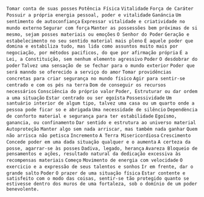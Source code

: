 `Tomar conta de suas posses` `Potência Física` `Vitalidade` `Força de Caráter` `Possuir a própria energia pessoal, poder e vitalidade` `Ganáncia` `Um sentimento de autoconfiança` `Expressar vitalidade e criatividade no mundo externo` `Segurar com força` `Manter as possessões bem próximas de si mesmo, sejam posses materiais ou emoções` `O Senhor do Poder` `Geração e estabelecimento no seu sentido material mais pleno` `É aquele poder que domina e estabiliza tudo, mas lida como assuntos muito mais por negociação, por métodos pacificos, do que por afirmação própria` `É a Lei, a Constituição, sem nenhum elemento agressivo` `Poder` `O desdobrar do poder` `Talvez uma sensação de se fechar para o mundo exterior` `Poder que será manndo se oferecido a serviço do amor` `Tomar providências concretas para criar segurança no mundo físico` `Agir para sentir-se centrado e com os pés na terra` `Dom de conseguir os recursos necessários` `Consciência do próprio valor` `Poder, Estruturar ou dar ordem a uma situação` `Estar centrado ou ser egoísta` `Possessividade` `Um santuário interior de algum tipo, talvez uma casa ou um quarto onde a pessoa pode ficar so e abrigada` `Uma necessidade de silêncio` `Dependència de conforto material e segurança para ter estabilidade` `Egoísmo, ganancia, ou confinamento` `Dar sentido e estrutura ao universo material` `Autoproteção` `Manter algo sem nada arriscar, mas também nada ganhar` `Quem não arrisca não petisca` `Incremento` `A Terra Misericordiosa` `Crescimento` `Concede poder em uma dada situação qualquer e o aumenta` `A certeza da posse, agarrar-se às posses` `Dadiva, legado, herança` `Avareza Bloqueio de pensamentos e ações, resultado natural da dedicação excessiva às recompensas materiais` `Começo` `Movimento de energia com velocidade` `O exercicio e a expressão de seus talentos e sonhos` `Ir em frente, dar o grande salto` `Poder` `O prazer de uma situação física` `Estar contente e satisfeito com o modo das coisas, sentir-se tão protegido quanto se estivesse dentro dos muros de uma fortaleza, sob o domínio de um poder benevolente.`  